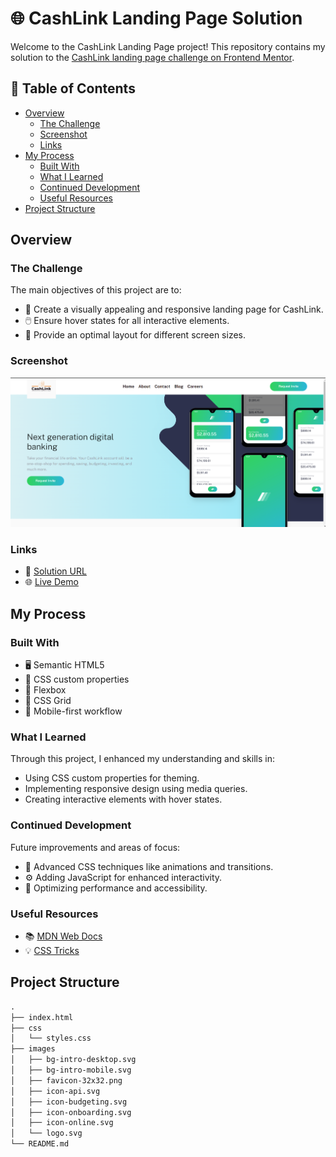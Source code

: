 # 🌐 CashLink Landing Page Solution

Welcome to the CashLink Landing Page project! This repository contains my solution to the [CashLink landing page challenge on Frontend Mentor](https://www.frontendmentor.io/challenges/easybank-landing-page-WaUhkoDN).

## 📑 Table of Contents

- [Overview](#overview)
  - [The Challenge](#the-challenge)
  - [Screenshot](#screenshot)
  - [Links](#links)
- [My Process](#my-process)
  - [Built With](#built-with)
  - [What I Learned](#what-i-learned)
  - [Continued Development](#continued-development)
  - [Useful Resources](#useful-resources)
- [Project Structure](#project-structure)

## Overview

### The Challenge

The main objectives of this project are to:

- 🌟 Create a visually appealing and responsive landing page for CashLink.
- 🖱️ Ensure hover states for all interactive elements.
- 📱 Provide an optimal layout for different screen sizes.

### Screenshot

![Screenshot of the CashLink Landing Page](./SS.png)

### Links

- 🔗 [Solution URL](https://github.com/manikkhan02/Responsive-Landing-Page/tree/main)
- 🌐 [Live Demo](https://velvety-boba-eb497a.netlify.app/)

## My Process

### Built With

- 🖥️ Semantic HTML5
- 🎨 CSS custom properties
- 📐 Flexbox
- 🧩 CSS Grid
- 📲 Mobile-first workflow

### What I Learned

Through this project, I enhanced my understanding and skills in:

- Using CSS custom properties for theming.
- Implementing responsive design using media queries.
- Creating interactive elements with hover states.

### Continued Development

Future improvements and areas of focus:

- 🌟 Advanced CSS techniques like animations and transitions.
- ⚙️ Adding JavaScript for enhanced interactivity.
- 🚀 Optimizing performance and accessibility.

### Useful Resources

- 📚 [MDN Web Docs](https://developer.mozilla.org/)
- 💡 [CSS Tricks](https://css-tricks.com/)


## Project Structure

```markdown
.
├── index.html
├── css
│   └── styles.css
├── images
│   ├── bg-intro-desktop.svg
│   ├── bg-intro-mobile.svg
│   ├── favicon-32x32.png
│   ├── icon-api.svg
│   ├── icon-budgeting.svg
│   ├── icon-onboarding.svg
│   ├── icon-online.svg
│   └── logo.svg
└── README.md
